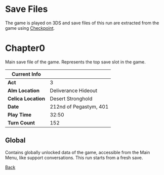 # Save Files

The game is played on 3DS and save files of this run are extracted from the game using [Checkpoint](https://github.com/FlagBrew/Checkpoint).

# Chapter0

Main save file of the game. Represents the top save slot in the game.

| Current Info        | <!-- -->               |
| ------------------- | ---------------------- |
| **Act**             | 3                      |
| **Alm Location**    | Deliverance Hideout    |
| **Celica Location** | Desert Stronghold      |
| **Date**            | 212nd of Pegastym, 401 |
| **Play Time**       | 32:50                  |
| **Turn Count**      | 152                    |

## Global

Contains globally unlocked data of the game, accessible from the Main Menu, like support conversations. This run starts from a fresh save.

[Back](../README.md)
